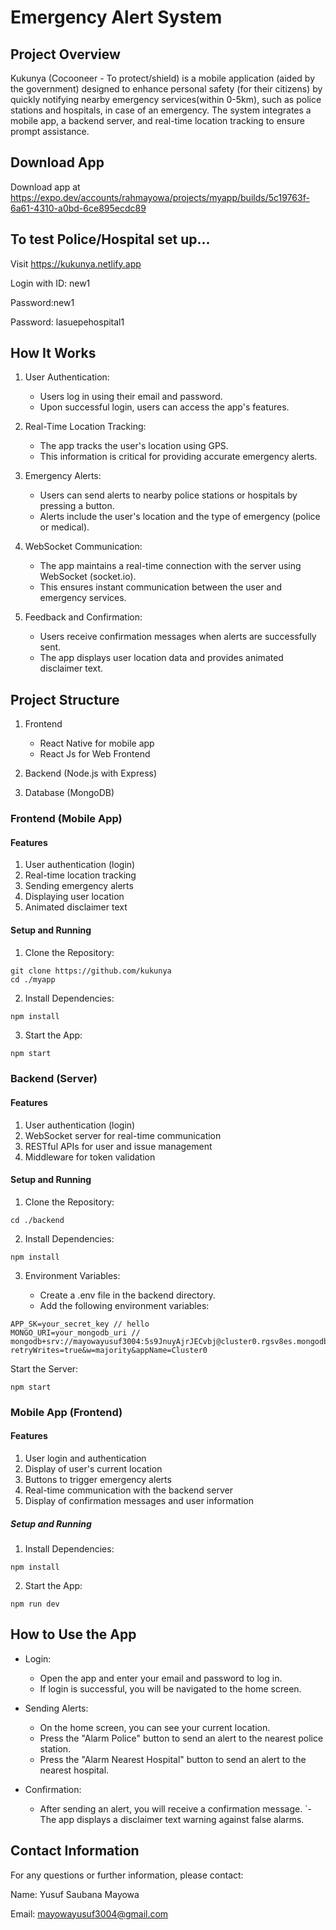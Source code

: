 #
# Emergency Alert System
## Project Overview

Kukunya (Cocooneer - To protect/shield) is a mobile application (aided by the government) designed to enhance personal safety (for their citizens) by quickly notifying nearby emergency services(within 0-5km), such as police stations and hospitals, in case of an emergency. The system integrates a mobile app, a backend server, and real-time location tracking to ensure prompt assistance.

## Download App
Download app at https://expo.dev/accounts/rahmayowa/projects/myapp/builds/5c19763f-6a61-4310-a0bd-6ce895ecdc89

## To test Police/Hospital set up...

Visit https://kukunya.netlify.app

Login with ID: new1

Password:new1

Password: lasuepehospital1

## How It Works
1. User Authentication:

    - Users log in using their email and password.
    - Upon successful login, users can access the app's features.

2. Real-Time Location Tracking:

    - The app tracks the user's location using GPS.
    - This information is critical for providing accurate emergency alerts.

3. Emergency Alerts:

    - Users can send alerts to nearby police stations or hospitals by pressing a button.
    - Alerts include the user's location and the type of emergency (police or medical).

4. WebSocket Communication:

    - The app maintains a real-time connection with the server using WebSocket (socket.io).
    - This ensures instant communication between the user and emergency services.

5. Feedback and Confirmation:

    - Users receive confirmation messages when alerts are successfully sent.
    - The app displays user location data and provides animated disclaimer text.

## Project Structure
1. Frontend
    - React Native for mobile app
    - React Js for Web Frontend

2. Backend (Node.js with Express)

3. Database (MongoDB)

### Frontend (Mobile App)
#### Features

1. User authentication (login)
2. Real-time location tracking
3. Sending emergency alerts
4. Displaying user location
5. Animated disclaimer text


#### Setup and Running

1. Clone the Repository:

```
git clone https://github.com/kukunya
cd ./myapp
```
2. Install Dependencies:

```
npm install
```
3. Start the App:

```bash
npm start
```

### Backend (Server)
#### Features
1. User authentication (login)
2. WebSocket server for real-time communication
3. RESTful APIs for user and issue management
4. Middleware for token validation
#### Setup and Running
1. Clone the Repository:

```
cd ./backend
```
2. Install Dependencies:

```
npm install
```
3. Environment Variables:

    - Create a .env file in the backend directory.
    - Add the following environment variables:
 ```
APP_SK=your_secret_key // hello
MONGO_URI=your_mongodb_uri // mongodb+srv://mayowayusuf3004:5s9JnuyAjrJECvbj@cluster0.rgsv8es.mongodb.net/?retryWrites=true&w=majority&appName=Cluster0
```
Start the Server:

```
npm start
```
### Mobile App (Frontend)
#### Features
1. User login and authentication
2. Display of user's current location
3. Buttons to trigger emergency alerts
4. Real-time communication with the backend server
5. Display of confirmation messages and user information

##### Setup and Running

1. Install Dependencies:
```
npm install
```

2. Start the App:

```
npm run dev
```

## How to Use the App
- Login:

    - Open the app and enter your email and password to log in.
    - If login is successful, you will be navigated to the home screen.

- Sending Alerts:

    - On the home screen, you can see your current location.
    - Press the "Alarm Police" button to send an alert to the nearest police station.
    - Press the "Alarm Nearest Hospital" button to send an alert to the nearest hospital.
- Confirmation:

    - After sending an alert, you will receive a confirmation message.
`- The app displays a disclaimer text warning against false alarms.

## Contact Information
For any questions or further information, please contact:

Name: Yusuf Saubana Mayowa

Email: mayowayusuf3004@gmail.com